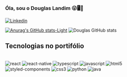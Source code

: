 ### Óla, sou o Douglas Landim 😜🖥️🚀

[![Linkedin](https://img.shields.io/badge/LinkedIn-0077B5?style=for-the-badge&logo=linkedin&logoColor=white)](https://www.linkedin.com/in/douglas-landim-004b75210/)




[![Anurag's GitHub stats-Light](https://github-readme-stats.vercel.app/api?username=Landim013&show_icons=true&theme=default#gh-light-mode-only)](https://github.com/anuraghazra/github-readme-stats#gh-light-mode-only)
![Douglas GitHub stats](https://github-readme-stats.vercel.app/api?username=Landim013&show_icons=true&include_all_commits=true&count_private=true&theme=transparent)







## Tecnologias no portifólio
<div style="display: inline_block"><br/>
  <img align="center" alt="react" src="https://img.shields.io/badge/React-61DAFB?style=for-the-badge&logo=react&logoColor=black">
  <img align="center" alt="react-native" src="https://img.shields.io/badge/React_Native-20232A?style=for-the-badge&logo=react&logoColor=61DAFB">

  <img align="center" alt="typescript" src="https://img.shields.io/badge/TypeScript-3178C6?style=for-the-badge&logo=typescript&logoColor=white">
  <img align="center" alt="javascript" src="https://img.shields.io/badge/JavaScript-F7DF1E?style=for-the-badge&logo=javascript&logoColor=black">
  <img align="center" alt="html5" src="https://img.shields.io/badge/HTML5-E34F26?style=for-the-badge&logo=html5&logoColor=white">
  <img align="center" alt="styled-components" src="https://img.shields.io/badge/Styled--Components-DB7093?style=for-the-badge&logo=styled-components&logoColor=white">
  <img align="center" alt="css3" src="https://img.shields.io/badge/CSS3-1572B6?style=for-the-badge&logo=css3&logoColor=white">
  <img align="center" alt="python" src="https://img.shields.io/badge/Python-14354C?style=for-the-badge&logo=python&logoColor=white">
  <img align="center" alt="java" src="https://img.shields.io/badge/Java-ED8B00?style=for-the-badge&logo=openjdk&logoColor=white">
</div>
